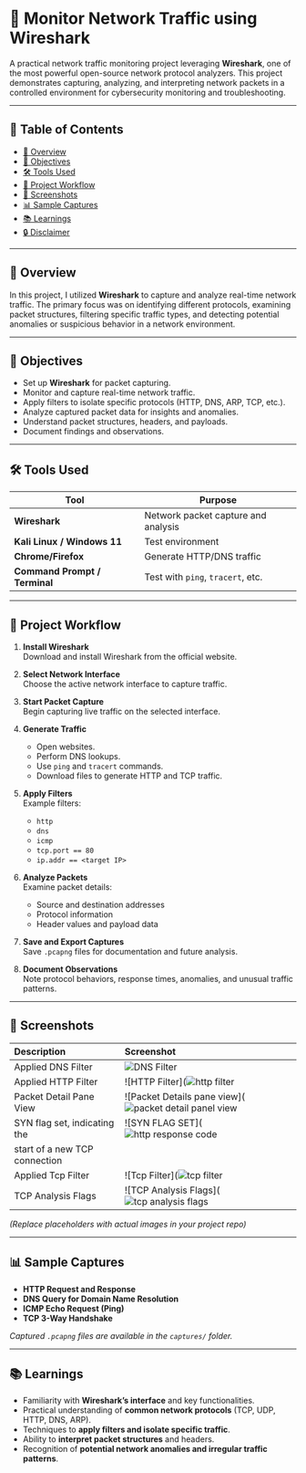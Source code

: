 
# 📶 Monitor Network Traffic using Wireshark

A practical network traffic monitoring project leveraging **Wireshark**, one of the most powerful open-source network protocol analyzers. This project demonstrates capturing, analyzing, and interpreting network packets in a controlled environment for cybersecurity monitoring and troubleshooting.

---

## 📖 Table of Contents

- [📡 Overview](#-overview)
- [🎯 Objectives](#-objectives)
- [🛠️ Tools Used](#️-tools-used)
- [📑 Project Workflow](#-project-workflow)
- [📸 Screenshots](#-screenshots)
- [📊 Sample Captures](#-sample-captures)
- [📚 Learnings](#-learnings)
- [🔒 Disclaimer](#-disclaimer)

---

## 📡 Overview

In this project, I utilized **Wireshark** to capture and analyze real-time network traffic. The primary focus was on identifying different protocols, examining packet structures, filtering specific traffic types, and detecting potential anomalies or suspicious behavior in a network environment.

---

## 🎯 Objectives

- Set up **Wireshark** for packet capturing.
- Monitor and capture real-time network traffic.
- Apply filters to isolate specific protocols (HTTP, DNS, ARP, TCP, etc.).
- Analyze captured packet data for insights and anomalies.
- Understand packet structures, headers, and payloads.
- Document findings and observations.

---

## 🛠️ Tools Used

| Tool       | Purpose                            |
|------------|-------------------------------------|
| **Wireshark** | Network packet capture and analysis |
| **Kali Linux / Windows 11** | Test environment |
| **Chrome/Firefox** | Generate HTTP/DNS traffic |
| **Command Prompt / Terminal** | Test with `ping`, `tracert`, etc. |

---

## 📑 Project Workflow

1. **Install Wireshark**  
   Download and install Wireshark from the official website.

2. **Select Network Interface**  
   Choose the active network interface to capture traffic.

3. **Start Packet Capture**  
   Begin capturing live traffic on the selected interface.

4. **Generate Traffic**  
   - Open websites.
   - Perform DNS lookups.
   - Use `ping` and `tracert` commands.
   - Download files to generate HTTP and TCP traffic.

5. **Apply Filters**  
   Example filters:
   - `http`
   - `dns`
   - `icmp`
   - `tcp.port == 80`
   - `ip.addr == <target IP>`

6. **Analyze Packets**  
   Examine packet details:
   - Source and destination addresses
   - Protocol information
   - Header values and payload data

7. **Save and Export Captures**  
   Save `.pcapng` files for documentation and future analysis.

8. **Document Observations**  
   Note protocol behaviors, response times, anomalies, and unusual traffic patterns.

---

## 📸 Screenshots

| Description                     | Screenshot |
|:---------------------------------|:------------|
| Applied DNS Filter               | ![DNS Filter](https://github.com/user-attachments/assets/20b6d463-db8a-42cf-b3df-750d7b01bf32) |
| Applied HTTP Filter              | ![HTTP Filter](![http filter](https://github.com/user-attachments/assets/809a2b0b-9664-479c-ac93-28152f9dbb26) |
| Packet Detail Pane View          | ![Packet Details pane view](![packet detail panel view](https://github.com/user-attachments/assets/b86fc46f-3615-4ef6-99a4-1a8114dacc88) |
| SYN flag set, indicating the     | ![SYN FLAG SET](![http response code](https://github.com/user-attachments/assets/fa7f535d-8563-4c42-b26c-30a2c1985f80) |
| start of a new TCP connection    
| Applied Tcp Filter               | ![Tcp Filter](![tcp filter](https://github.com/user-attachments/assets/e7b1eae9-a0d4-4231-ac9e-cc78eadc5b68) |
| TCP Analysis Flags               | ![TCP Analysis Flags](![tcp analysis flags](https://github.com/user-attachments/assets/01a78dd4-31d3-46be-9556-2f4cf863cf07) | 
 
*(Replace placeholders with actual images in your project repo)*

---

## 📊 Sample Captures

- **HTTP Request and Response**
- **DNS Query for Domain Name Resolution**
- **ICMP Echo Request (Ping)**
- **TCP 3-Way Handshake**

*Captured `.pcapng` files are available in the `captures/` folder.*

---

## 📚 Learnings

- Familiarity with **Wireshark’s interface** and key functionalities.
- Practical understanding of **common network protocols** (TCP, UDP, HTTP, DNS, ARP).
- Techniques to **apply filters and isolate specific traffic**.
- Ability to **interpret packet structures** and headers.
- Recognition of **potential network anomalies and irregular traffic patterns**.

